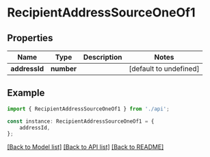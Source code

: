 # RecipientAddressSourceOneOf1


## Properties

Name | Type | Description | Notes
------------ | ------------- | ------------- | -------------
**addressId** | **number** |  | [default to undefined]

## Example

```typescript
import { RecipientAddressSourceOneOf1 } from './api';

const instance: RecipientAddressSourceOneOf1 = {
    addressId,
};
```

[[Back to Model list]](../README.md#documentation-for-models) [[Back to API list]](../README.md#documentation-for-api-endpoints) [[Back to README]](../README.md)
